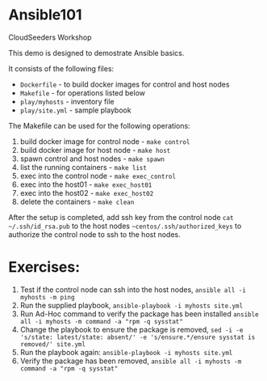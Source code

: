 # Ansible101
CloudSeeders Workshop

This demo is designed to demostrate Ansible basics.

It consists of the following files:

  - `Dockerfile` -  to build docker images for control and host nodes
  - `Makefile` -  for operations listed below
  - `play/myhosts` -  inventory file
  - `play/site.yml` - sample playbook
   

The Makefile can be used for the following operations:

  1. build docker image for control node - `make control` 
  2. build docker image for host node - `make host`
  3. spawn control and host nodes - `make spawn`
  4. list the running containers - `make list`
  5. exec into the control node - `make exec_control`
  6. exec into the host01 - `make exec_host01`
  7. exec into the host02 - `make exec_host02`
  8. delete the containers - `make clean`
  
After the setup is completed, 
  add ssh key from the control node `cat ~/.ssh/id_rsa.pub` to the host nodes `~centos/.ssh/authorized_keys` 
  to authorize the control node to ssh to the host nodes.

# Exercises:

  1. Test if the control node can ssh into the host nodes, 
                        `ansible all -i myhosts -m ping`
  2. Run the supplied playbook, 
                        `ansible-playbook -i myhosts site.yml`
  3. Run Ad-Hoc command to verify the package has been installed 
                        `ansible all -i myhosts -m command -a "rpm -q sysstat"`
  4. Change the playbook to ensure the package is removed, 
                        `sed -i -e 's/state: latest/state: absent/' -e 's/ensure.*/ensure sysstat is removed/' site.yml`
  5. Run the playbook again: 
                        `ansible-playbook -i myhosts site.yml`
  6. Verify the package has been removed, 
                        `ansible all -i myhosts -m command -a "rpm -q sysstat"`
